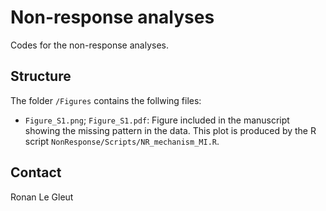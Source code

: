 # Non-response analyses

Codes for the non-response analyses. 

## Structure

The folder `/Figures` contains the follwing files:

* `Figure_S1.png`; `Figure_S1.pdf`: Figure included in the manuscript showing the missing pattern in the data. This plot is produced by the R script `NonResponse/Scripts/NR_mechanism_MI.R`.

## Contact

Ronan Le Gleut

